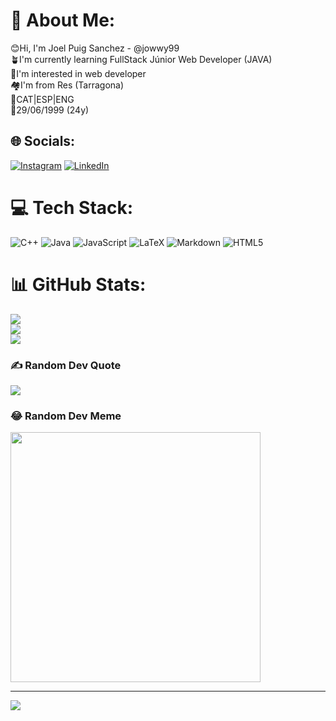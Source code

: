 # 💫 About Me:
😊Hi, I'm Joel Puig Sanchez - @jowwy99<br>🪴I'm currently learning FullStack Júnior Web Developer (JAVA)<br>🔎I'm interested in web developer <br>🏘️I'm from Res (Tarragona)<br>👅CAT|ESP|ENG<br>🎂29/06/1999 (24y)


## 🌐 Socials:
[![Instagram](https://img.shields.io/badge/Instagram-%23E4405F.svg?logo=Instagram&logoColor=white)](https://instagram.com/@jowwy99) [![LinkedIn](https://img.shields.io/badge/LinkedIn-%230077B5.svg?logo=linkedin&logoColor=white)](https://linkedin.com/in/linkedin.com/in/joel-puig-sánchez-0379a72b6) 

# 💻 Tech Stack:
![C++](https://img.shields.io/badge/c++-%2300599C.svg?style=for-the-badge&logo=c%2B%2B&logoColor=white) ![Java](https://img.shields.io/badge/java-%23ED8B00.svg?style=for-the-badge&logo=openjdk&logoColor=white) ![JavaScript](https://img.shields.io/badge/javascript-%23323330.svg?style=for-the-badge&logo=javascript&logoColor=%23F7DF1E) ![LaTeX](https://img.shields.io/badge/latex-%23008080.svg?style=for-the-badge&logo=latex&logoColor=white) ![Markdown](https://img.shields.io/badge/markdown-%23000000.svg?style=for-the-badge&logo=markdown&logoColor=white) ![HTML5](https://img.shields.io/badge/html5-%23E34F26.svg?style=for-the-badge&logo=html5&logoColor=white)
# 📊 GitHub Stats:
![](https://github-readme-stats.vercel.app/api?username=jowwy99&theme=dark&hide_border=false&include_all_commits=true&count_private=false)<br/>
![](https://github-readme-streak-stats.herokuapp.com/?user=jowwy99&theme=dark&hide_border=false)<br/>
![](https://github-readme-stats.vercel.app/api/top-langs/?username=jowwy99&theme=dark&hide_border=false&include_all_commits=true&count_private=false&layout=compact)

### ✍️ Random Dev Quote
![](https://quotes-github-readme.vercel.app/api?type=horizontal&theme=radical)

### 😂 Random Dev Meme
<img src='https://randommeme-five.vercel.app/' style="height: 400px;"/>

---
[![](https://visitcount.itsvg.in/api?id=jowwy99&icon=0&color=0)](https://visitcount.itsvg.in)

<!-- Proudly created with GPRM ( https://gprm.itsvg.in ) -->
